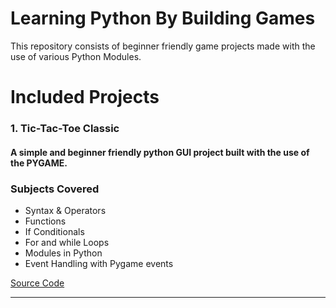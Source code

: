 # Learning Python By Building Games

This repository consists of beginner friendly game projects made with the use of various Python Modules.

# Included Projects 


### 1. Tic-Tac-Toe Classic 

#### A simple and beginner friendly python GUI project built with the use of the <b>PYGAME</b>.

### Subjects Covered

* Syntax & Operators 
* Functions
* If Conditionals
* For and while Loops
* Modules in Python
* Event Handling with Pygame events

[Source Code](https://github.com/prakriti42/Learning-Python-By-Building-Games-/tree/main/Tic-Tac-Toe)

<hr>
